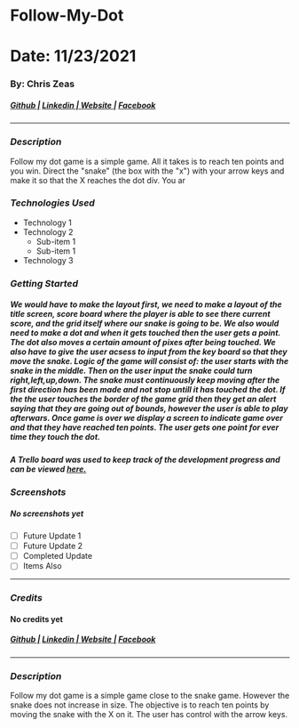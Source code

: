 # Follow-My-Dot
# Date: 11/23/2021 #
### By: Chris Zeas
##### [Github |](https://github.com/chriszc97) [Linkedin | ](https://www.linkedin.com/in/christopher-zeas-8929691b1/) [ Website |]() [ Facebook]()
***
### ***Description***
Follow my dot game is a simple game. All it takes is to reach ten points and you win. Direct the "snake" (the box with the "x") with your arrow keys and make it so that the X reaches the dot div. You ar
### ***Technologies Used***
* Technology 1
* Technology 2
    * Sub-item 1
    * Sub-item 1
* Technology 3
### ***Getting Started***
##### We would have to make the layout first, we need to make a layout of the title screen, score board where the player is able to see there current score, and the grid itself where our snake is going to be. We also would need to make a dot and when it gets touched then the user gets a point. The dot also moves a certain amount of pixes after being touched. We also have to give the user acsess to input from the key board so that they move the snake. Logic of the game will consist of: the user starts with the snake in the middle. Then on the user input the snake could turn right,left,up,down. The snake must continuously keep moving after the first direction has been made and not stop untill it  has touched the dot. If the the user touches the border of the game grid then they get an alert saying that they are going out of bounds, however the user is able to play afterwars. Once game is over we display a screen to indicate game over and that they have reached ten points. The user gets one point for ever time they touch the dot. 
##### A Trello board was used to keep track of the development progress and can be viewed [here.](https://trello.com/b/E17uenko/requirements)
### ***Screenshots***

##### No screenshots yet 

- [ ] Future Update 1
- [ ] Future Update 2
- [ ] Completed Update
- [ ] Items Also
***

### ***Credits***
#### No credits yet
##### [Github |]() [Linkedin | ]() [ Website |]() [ Facebook]()
***
### ***Description***
Follow my dot game is a simple game close to the snake game. However the snake does not increase in size. The objective is to reach ten points by moving the snake with the X on it. The user has control with the arrow keys.

